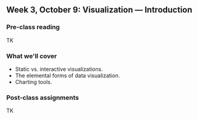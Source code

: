 ## Week 3, October 9: Visualization — Introduction

### Pre-class reading

TK

### What we'll cover

- Static vs. interactive visualizations.
- The elemental forms of data visualization.
- Charting tools.

### Post-class assignments

TK

